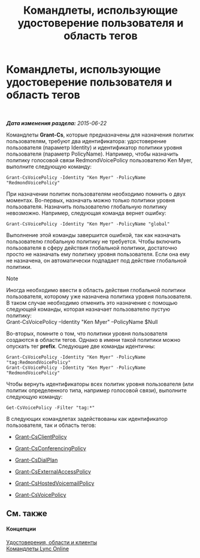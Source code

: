 ﻿---
title: Командлеты, использующие удостоверение пользователя и область тегов
TOCTitle: Командлеты, использующие удостоверение пользователя и область тегов
ms:assetid: 344a21b0-5301-4e77-853a-970bb1c11e1d
ms:mtpsurl: https://technet.microsoft.com/ru-ru/library/Dn362781(v=OCS.15)
ms:contentKeyID: 56270537
ms.date: 06/01/2017
mtps_version: v=OCS.15
ms.translationtype: HT
---

# Командлеты, использующие удостоверение пользователя и область тегов

 

_**Дата изменения раздела:** 2015-06-22_

Командлеты **Grant-Cs**, которые предназначены для назначения политик пользователям, требуют два идентификатора: удостоверение пользователя (параметр Identity) и идентификатор политики уровня пользователя (параметр PolicyName). Например, чтобы назначить политику голосовой связи RedmondVoicePolicy пользователю Ken Myer, выполните следующую команду:

    Grant-CsVoicePolicy -Identity "Ken Myer" -PolicyName "RedmondVoicePolicy"

При назначении политик пользователям необходимо помнить о двух моментах. Во-первых, назначать можно только политики уровня пользователя. Назначить пользователю глобальную политику невозможно. Например, следующая команда вернет ошибку:

    Grant-CsVoicePolicy -Identity "Ken Myer" -PolicyName "global"

Выполнение этой команды завершится ошибкой, так как назначать пользователю глобальную политику не требуется. Чтобы включить пользователя в сферу действия глобальной политики, достаточно просто не назначать ему политику уровня пользователя. Если она ему не назначена, он автоматически подпадает под действие глобальной политики.

> [!NOTE]
> Иногда необходимо ввести в область действия глобальной политики пользователя, которому уже назначена политика уровня пользователя. В таком случае необходимо отменить это назначение с помощью следующей команды, которая назначает пользователю пустую политику:<br />
> Grant-CsVoicePolicy –Identity &quot;Ken Myer&quot; –PolicyName $Null


Во-вторых, помните о том, что политики уровня пользователя создаются в области тегов. Однако в имени такой политики можно опускать тег **prefix**. Следующие две команды идентичны:

    Grant-CsVoicePolicy -Identity "Ken Myer" -PolicyName "tag:RedmondVoicePolicy"
    Grant-CsVoicePolicy -Identity "Ken Myer" -PolicyName "RedmondVoicePolicy"

Чтобы вернуть идентификаторы всех политик уровня пользователя (или политик определенного типа, например голосовой связи), выполните следующую команду:

    Get-CsVoicePolicy -Filter "tag:*"

В следующих командлетах задействованы как идентификатор пользователя, так и область тегов:

  - [Grant-CsClientPolicy](https://docs.microsoft.com/en-us/powershell/module/skype/Grant-CsClientPolicy)

  - [Grant-CsConferencingPolicy](https://docs.microsoft.com/en-us/powershell/module/skype/Grant-CsConferencingPolicy)

  - [Grant-CsDialPlan](https://docs.microsoft.com/en-us/powershell/module/skype/Grant-CsDialPlan)

  - [Grant-CsExternalAccessPolicy](https://docs.microsoft.com/en-us/powershell/module/skype/Grant-CsExternalAccessPolicy)

  - [Grant-CsHostedVoicemailPolicy](https://docs.microsoft.com/en-us/powershell/module/skype/Grant-CsHostedVoicemailPolicy)

  - [Grant-CsVoicePolicy](https://docs.microsoft.com/en-us/powershell/module/skype/Grant-CsVoicePolicy)

## См. также

#### Концепции

[Удостоверения, области и клиенты](identities-scopes-and-tenants-in-skype-for-business-online.md)  
[Командлеты Lync Online](https://docs.microsoft.com/en-us/SkypeForBusiness/set-up-your-computer-for-windows-powershell/set-up-your-computer-for-windows-powershell)

